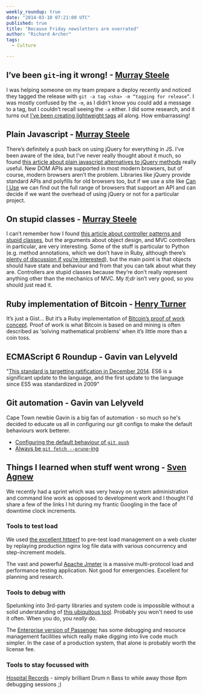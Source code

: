 ```yaml
---
weekly_roundup: true
date: "2014-03-10 07:21:00 UTC"
published: true
title: "Because Friday newsletters are overrated"
author: "Richard Archer"
tags:
  - Culture

---
```


## I’ve been ``git``-ing it wrong! - [Murray Steele](/people/murray-steele)

I was helping someone on my team prepare a deploy recently and noticed they tagged the release with ``git -a tag <sha> -m “tagging for release”``.  I was mostly confused by the ``-m``, as I didn’t know you could add a message to a tag, but I couldn’t recall seeing the ``-a`` either.  I did some research, and it turns out [I’ve been creating lightweight tags](http://www.rockstarprogrammer.org/post/2008/oct/16/git-tag-does-wrong-thing-default/) all along.  How embarrassing!

## Plain Javascript - [Murray Steele](/people/murray-steele)

There’s definitely a push back on using jQuery for everything in JS.  I’ve been aware of the idea, but I’ve never really thought about it much, so found [this article about plain javascript alternatives to jQuery methods](http://blog.adtile.me/2014/01/16/a-dive-into-plain-javascript/) really useful.  New DOM APIs are supported in most modern browsers, but of course, modern browsers aren’t the problem.  Libraries like jQuery provide standard APIs and polyfills for old browsers too, but if we use a site like [Can I Use](http://caniuse.com/) we can find out the full range of browsers that support an API and can decide if we want the overhead of using jQuery or not for a particular project.

## On stupid classes - [Murray Steele](/people/murray-steele)

I can’t remember how I found [this article about controller patterns and stupid classes](http://me.veekun.com/blog/2013/03/03/the-controller-pattern-is-awful-and-other-oo-heresy/), but the arguments about object design, and MVC controllers in particular, are very interesting.  Some of the stuff is particular to Python (e.g. method annotations, which we don’t have in Ruby, although there’s [plenty of discussion if you’re interested](https://www.google.co.uk/search?q=ruby+method+annotations)), but the main point is that objects should have state and behaviour and from that you can talk about what they are.  Controllers are stupid classes because they’re don’t really represent anything other than the mechanics of MVC.  My *tl;dr* isn’t very good, so you should just read it.

## Ruby implementation of Bitcoin - [Henry Turner](/people/henry-turner)

It’s just a Gist… But it’s a Ruby implementation of [Bitcoin’s proof of work concept](https://gist.github.com/thehenster/9368139). Proof of work is what Bitcoin is based on and mining is often described as ‘solving mathematical problems’ when it’s little more than a coin toss.

## ECMAScript 6 Roundup - Gavin van Lelyveld

"[This standard is targetting ratification in December 2014](https://github.com/lukehoban/es6features). ES6 is a significant update to the language, and the first update to the language since ES5 was standardized in 2009"

## Git automation - Gavin van Lelyveld

Cape Town newbie Gavin is a big fan of automation - so much so he's decided to educate us all in configuring our git configs to make the default behaviours work betterer.

* [Configuring the default behaviour of ```git push```](http://stackoverflow.com/questions/948354/git-push-default-behavior/948397#948397)
* [Always be ``git fetch --prune``-ing](http://stackoverflow.com/questions/18308535/automatic-prune-with-git-fetch-or-pull/18718936#18718936)

## Things I learned when stuff went wrong - [Sven Agnew](/people/sven-agnew)

We recently had a sprint which was very heavy on system administration and command line work as opposed to development work and I thought I'd share a few of the links I hit during my frantic Googling in the face of downtime clock increments.

### Tools to test load

We used [the excellent httperf](https://www.hospitalrecords.com/shop/release/various-artists/nhs243-hospital-we-are-18) to pre-test load management on  a web cluster by replaying production nginx log file data with various concurrency and step-increment models.

The vast and powerful [Apache Jmeter](https://jmeter.apache.org) is a massive multi-protocol load and performance testing application. Not good for emergencies. Excellent for planning and research.

### Tools to debug with

Spelunking into 3rd-party libraries and system code is impossible without a solid understanding of [this ubiquitous tool](http://sourceware.org/gdb/onlinedocs/gdb/Running.html#Running). Probably you won't need to use it often. When you do, you _really_ do.

The [Enterprise version of Passenger](http://vimeo.com/45923773) has some debugging and resource management facilities which really make digging into live code much simpler. In the case of a production system, that alone is probably worth the license fee.

### Tools to stay focussed with

[Hospital Records](https://www.hospitalrecords.com/shop/release/hospital-records/nhs243-hospital-we-are-18) - simply brilliant Drum n Bass to while away those 8pm debugging sessions ;)


